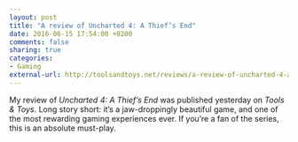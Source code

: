 ```yaml
---
layout: post
title: "A review of Uncharted 4: A Thief’s End"
date: 2016-06-15 17:54:00 +0200
comments: false
sharing: true
categories: 
- Gaming
external-url: http://toolsandtoys.net/reviews/a-review-of-uncharted-4-a-thiefs-end/
---
```


My review of _Uncharted 4: A Thief’s End_ was published yesterday on _Tools & Toys_. Long story short: it’s a jaw-droppingly beautiful game, and one of the most rewarding gaming experiences ever. If you’re a fan of the series, this is an absolute must-play.